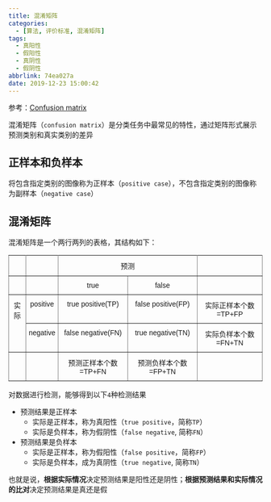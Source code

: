```yaml
---
title: 混淆矩阵
categories:
  - [算法, 评价标准, 混淆矩阵]
tags:
  - 真阳性
  - 假阳性
  - 真阴性
  - 假阴性
abbrlink: 74ea027a
date: 2019-12-23 15:00:42
---
```


参考：[Confusion matrix](https://en.wikipedia.org/wiki/Confusion_matrix)

混淆矩阵（`confusion matrix`）是分类任务中最常见的特性，通过矩阵形式展示预测类别和真实类别的差异

## 正样本和负样本

将包含指定类别的图像称为正样本（`positive case`），不包含指定类别的图像称为副样本（`negative case`）

## 混淆矩阵

混淆矩阵是一个两行两列的表格，其结构如下：


<style type="text/css">
.tg  {border-collapse:collapse;border-spacing:0;}
.tg td{font-family:Arial, sans-serif;font-size:14px;padding:10px 5px;border-style:solid;border-width:1px;overflow:hidden;word-break:normal;border-color:black;}
.tg th{font-family:Arial, sans-serif;font-size:14px;font-weight:normal;padding:10px 5px;border-style:solid;border-width:1px;overflow:hidden;word-break:normal;border-color:black;}
.tg .tg-c3ow{border-color:inherit;text-align:center;vertical-align:top}
</style>
<table class="tg">
  <tr>
    <th class="tg-c3ow"></th>
    <th class="tg-c3ow"></th>
    <th class="tg-c3ow" colspan="2">预测</th>
    <th class="tg-c3ow"></th>
  </tr>
  <tr>
    <td class="tg-c3ow"></td>
    <td class="tg-c3ow"></td>
    <td class="tg-c3ow">true</td>
    <td class="tg-c3ow">false</td>
    <td class="tg-c3ow"></td>
  </tr>
  <tr>
    <td class="tg-c3ow" rowspan="2">实际</td>
    <td class="tg-c3ow">positive</td>
    <td class="tg-c3ow">true positive(TP)</td>
    <td class="tg-c3ow">false positive(FP)</td>
    <td class="tg-c3ow">实际正样本个数=TP+FP</td>
  </tr>
  <tr>
    <td class="tg-c3ow">negative</td>
    <td class="tg-c3ow">false negative(FN)</td>
    <td class="tg-c3ow">true negative(TN)</td>
    <td class="tg-c3ow">实际负样本个数=FN+TN</td>
  </tr>
  <tr>
    <td class="tg-c3ow"></td>
    <td class="tg-c3ow"></td>
    <td class="tg-c3ow">预测正样本个数=TP+FN</td>
    <td class="tg-c3ow">预测负样本个数=FP+TN</td>
    <td class="tg-c3ow"></td>
  </tr>
</table>

对数据进行检测，能够得到以下`4`种检测结果

* 预测结果是正样本
  * 实际是正样本，称为真阳性（`true positive`，简称`TP`）
  * 实际是负样本，称为假阴性（`false negative`, 简称`FN`）
* 预测结果是负样本
  * 实际是正样本，称为假阳性（`false positive`，简称`FP`）
  * 实际是负样本，成为真阴性（`true negative`, 简称`TN`）

也就是说，**根据实际情况**决定预测结果是阳性还是阴性；**根据预测结果和实际情况的比对**决定预测结果是真还是假